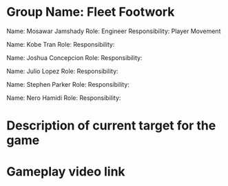 # Group Name: Fleet Footwork

Name: Mosawar Jamshady
Role: Engineer
Responsibility: Player Movement

Name:  Kobe Tran
Role:
Responsibility: 

Name: Joshua Concepcion
Role:
Responsibility: 

Name: Julio Lopez
Role:
Responsibility: 

Name: Stephen Parker
Role:
Responsibility: 

Name: Nero Hamidi
Role:
Responsibility: 


# Description of current target for the game 

# Gameplay video link
